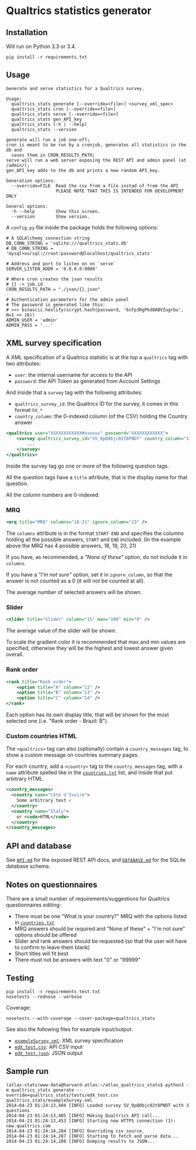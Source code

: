 
# Qualtrics statistics generator

## Installation

Will run on Python 3.3 or 3.4.

`pip install -r requirements.txt`

## Usage

```
Generate and serve statistics for a Qualtrics survey.

Usage:
  qualtrics_stats generate [--override=<file>] <survey_xml_spec>
  qualtrics_stats cron [--override=<file>]
  qualtrics_stats serve [--override=<file>]
  qualtrics_stats gen_API_key
  qualtrics_stats (-h | --help)
  qualtrics_stats --version

generate will run a job one-off;
cron is meant to be run by a cronjob, generates all statistics in the db and
  saves them in CRON_RESULTS_PATH;
serve will run a web server exposing the REST API and admin panel (at /admin/);
gen_API_key adds to the db and prints a new random API_key.

Generation options:
  --override=FILE  Read the csv from a file instad of from the API
                   PLEASE NOTE THAT THIS IS INTENDED FOR DEVELOPMENT ONLY

General options:
  -h --help        Show this screen.
  --version        Show version.
```

A `config.py` file inside the package holds the following options:

```
# A SQLAlchemy connection string
DB_CONN_STRING = 'sqlite:///qualtrics_stats.db'
# DB_CONN_STRING = 'mysql+oursql://root:password@localhost/qualtrics_stats'

# Address and port to listen on on `serve`
SERVER_LISTEN_ADDR = '0.0.0.0:8080'

# Where cron creates the json results
# {} -> job.id
CRON_RESULTS_PATH = "./json/{}.json"

# Authentication parameters for the admin panel
# The password is generated like this:
# >>> binascii.hexlify(scrypt.hash(password, '6cFp3RgPkd8ABVZugrbu', N=1 << 16))
ADMIN_USER = 'admin'
ADMIN_PASS = '...'
```

## XML survey specification

A XML specification of a Qualtrics statistic is at the top a `qualtrics` tag with two attributes:

* `user`: the internal username for access to the API
* `password`: the API Token as generated from Account Settings

And inside that a `survey` tag with the following attributes:

* `qualtrics_survey_id`: the Qualtrics ID for the survey, it comes in this format `SV_*`
* `country_column`: the 0-indexed column (of the CSV) holding the Country answer

```xml
<qualtrics user="XXXXXXXXXXXX#xxxxxx" password="XXXXXXXXXXXX">
	<survey qualtrics_survey_id="SV_0pQ0bjc02t8PNDT" country_column="11">
		...
	</survey>
</qualtrics>
```

Inside the survey tag go one or more of the following question tags. 

All the question tags have a `title` attribute, that is the display name for that question.

All the column numbers are 0-indexed.

### MRQ

```xml
<mrq title="MRQ" columns="18-21" ignore_column="23" />
```

The `columns` attribute is in the format `START-END` and specifies the columns holding all the possible answers, `START` and `END` included. (In the example above the MRQ has 4 possible answers, 18, 19, 20, 21)

If you have, as recommended, a *"None of these"* option, do not include it in `columns`.

If you have a *"I'm not sure"* option, set it in `ignore_column`, so that the answer is not counted as a 0 (it will not be counted at all).

The average number of selected answers will be shown.

### Slider

```xml
<slider title="Slider" column="15" max="100" min="0" />
```

The average value of the slider will be shown.

To scale the gradient color it is recommended that max and min values are specified, otherwise they will be the highest and lowest answer given overall.

### Rank order

```xml
<rank title="Rank order">
    <option title="A" column="12" />
    <option title="B" column="13" />
    <option title="C" column="14" />
</rank>
```

Each option has its own display title, that will be shown for the most selected one (i.e. "Rank order - Brazil: B").

### Custom countries HTML

The `<qualtrics>` tag can also (optionally) contain a `country_messages` tag, to show a custom message on countries summary pages.

For each country, add a `<country>` tag to the `country_messages` tag, with a `name` attribute spelled like in the [`countries.txt`](countries.txt) list, and inside that put arbitrary HTML.

```xml
<country_messages>
  <country name="Côte d'Ivoire">
    Some arbitrary text ✓
  </country>
  <country name="Italy">
    or <code>HTML</code>
  </country>
</country_messages>
```

## API and database

See [`API.md`](API.md) for the exposed REST API docs, and [`DATABASE.md`](DATABASE.md) for the SQLite database schema.

## Notes on questionnaires

There are a small number of requirements/suggestions for Qualtrics questionnaires editing:

* There must be one "What is your country?" MRQ with the options listed in [`countries.txt`](countries.txt)
* MRQ answers should be required and "None of these" + "I'm not sure" options should be offered
* Slider and rank answers should be requested (so that the user will have to confirm to leave them blank)
* Short titles will fit best
* There must not be answers with text "0" or "99999"

## Testing

```
pip install -r requirements_test.txt
nosetests --rednose --verbose
```

Coverage:

```
nosetests --with-coverage --cover-package=qualtrics_stats
```

See also the following files for example input/output:

* [`exampleSurvey.xml`](qualtrics_stats/exampleSurvey.xml): XML survey specification
* [`edX_test.csv`](qualtrics_stats/tests/edX_test.csv): API CSV input
* [`edX_test.json`](qualtrics_stats/tests/edX_test.json): JSON output

## Sample run

```
(atlas-stats)www-data@harvard-atlas:~/atlas_qualtrics_stats$ python3 -m qualtrics_stats generate --override=qualtrics_stats/tests/edX_test.csv qualtrics_stats/exampleSurvey.xml
2014-04-23 01:24:13,404 [INFO] Loaded survey SV_0pQ0bjc02t8PNDT with 3 questions
2014-04-23 01:24:13,405 [INFO] Making Qualtrics API call...
2014-04-23 01:24:13,453 [INFO] Starting new HTTPS connection (1): new.qualtrics.com
2014-04-23 01:24:14,284 [INFO] Overriding csv source.
2014-04-23 01:24:14,287 [INFO] Starting to fetch and parse data...
2014-04-23 01:24:14,288 [INFO] Dumping results to JSON...
```
